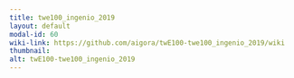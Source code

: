 ```yaml
---
title: twe100_ingenio_2019
layout: default
modal-id: 60
wiki-link: https://github.com/aigora/twE100-twe100_ingenio_2019/wiki
thumbnail: 
alt: twE100-twe100_ingenio_2019
---
```

